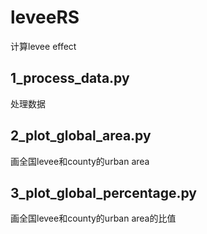 # leveeRS
计算levee effect

## 1_process_data.py
处理数据

## 2_plot_global_area.py
画全国levee和county的urban area

## 3_plot_global_percentage.py
画全国levee和county的urban area的比值
